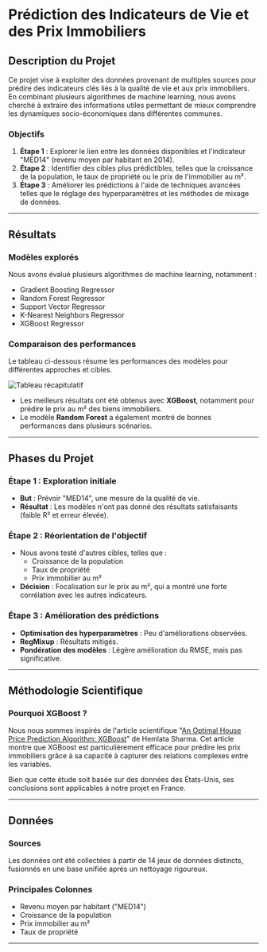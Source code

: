 # Prédiction des Indicateurs de Vie et des Prix Immobiliers

## Description du Projet

Ce projet vise à exploiter des données provenant de multiples sources pour prédire des indicateurs clés liés à la qualité de vie et aux prix immobiliers. En combinant plusieurs algorithmes de machine learning, nous avons cherché à extraire des informations utiles permettant de mieux comprendre les dynamiques socio-économiques dans différentes communes.

### Objectifs
1. **Étape 1** : Explorer le lien entre les données disponibles et l'indicateur "MED14" (revenu moyen par habitant en 2014). 
2. **Étape 2** : Identifier des cibles plus prédictibles, telles que la croissance de la population, le taux de propriété ou le prix de l'immobilier au m².
3. **Étape 3** : Améliorer les prédictions à l'aide de techniques avancées telles que le réglage des hyperparamètres et les méthodes de mixage de données.

---

## Résultats

### Modèles explorés
Nous avons évalué plusieurs algorithmes de machine learning, notamment :
- Gradient Boosting Regressor
- Random Forest Regressor
- Support Vector Regressor
- K-Nearest Neighbors Regressor
- XGBoost Regressor

### Comparaison des performances
Le tableau ci-dessous résume les performances des modèles pour différentes approches et cibles.

![Tableau récapitulatif](path/to/image.png)

- Les meilleurs résultats ont été obtenus avec **XGBoost**, notamment pour prédire le prix au m² des biens immobiliers.
- Le modèle **Random Forest** a également montré de bonnes performances dans plusieurs scénarios.

---

## Phases du Projet

### Étape 1 : Exploration initiale
- **But** : Prévoir "MED14", une mesure de la qualité de vie.
- **Résultat** : Les modèles n'ont pas donné des résultats satisfaisants (faible R² et erreur élevée).

### Étape 2 : Réorientation de l'objectif
- Nous avons testé d'autres cibles, telles que :
  - Croissance de la population
  - Taux de propriété
  - Prix immobilier au m²
- **Décision** : Focalisation sur le prix au m², qui a montré une forte corrélation avec les autres indicateurs.

### Étape 3 : Amélioration des prédictions
- **Optimisation des hyperparamètres** : Peu d'améliorations observées.
- **RegMixup** : Résultats mitigés.
- **Pondération des modèles** : Légère amélioration du RMSE, mais pas significative.

---

## Méthodologie Scientifique

### Pourquoi XGBoost ?
Nous nous sommes inspirés de l'article scientifique "[An Optimal House Price Prediction Algorithm: XGBoost](https://arxiv.org/pdf/2402.04082)" de Hemlata Sharma. Cet article montre que XGBoost est particulièrement efficace pour prédire les prix immobiliers grâce à sa capacité à capturer des relations complexes entre les variables.

Bien que cette étude soit basée sur des données des États-Unis, ses conclusions sont applicables à notre projet en France.

---

## Données

### Sources
Les données ont été collectées à partir de 14 jeux de données distincts, fusionnés en une base unifiée après un nettoyage rigoureux.

### Principales Colonnes
- Revenu moyen par habitant ("MED14")
- Croissance de la population
- Prix immobilier au m²
- Taux de propriété

---
